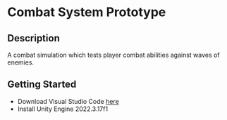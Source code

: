 # Combat System Prototype

## Description

A combat simulation which tests player combat abilities against waves of enemies. 

## Getting Started
- Download Visual Studio Code [here](https://code.visualstudio.com/download)
- Install Unity Engine 2022.3.17f1
